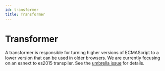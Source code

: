 ```yaml
---
id: transformer
title: Transformer
---
```


# Transformer

A transformer is responsible for turning higher versions of ECMAScript to a lower version that can be used in older browsers.
We are currently focusing on an esnext to es2015 transpiler. See the [umbrella issue](https://github.com/oxc-project/oxc/issues/974) for details.
